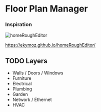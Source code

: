 # Floor Plan Manager

### Inspiration

![homeRoughEditor](https://raw.githubusercontent.com/ekymoz/homeRoughEditor/master/test.jpg)

https://ekymoz.github.io/homeRoughEditor/

## TODO Layers
- Walls / Doors / Windows
- Furniture
- Electrical
- Plumbing
- Garden
- Network / Ethernet
- HVAC
